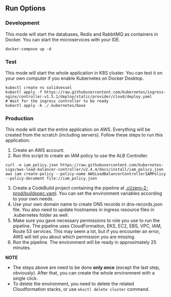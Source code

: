 ## Run Options

### Development

This mode will start the databases, Redis and RabbitMQ as containers in Docker. You can start the microservices with your
IDE.

```shell
docker-compose up -d
```

### Test

This mode will start the whole application in K8S cluster. You can test it on your own computer if you enable Kubernetes
on Docker Desktop.

```shell
kubectl create ns solidvessel
kubectl apply -f https://raw.githubusercontent.com/kubernetes/ingress-nginx/controller-v1.5.1/deploy/static/provider/cloud/deploy.yaml
# Wait for the ingress controller to be ready
kubectl apply -k ./.kubernetes/base
```

### Production
This mode will start the entire application on AWS. Everything will be created from the scratch (including servers).
Follow these steps to run this application:
1. Create an AWS account.
2. Run this script to create an IAM policy to use the ALB Controller.
```shell
curl -o iam_policy.json https://raw.githubusercontent.com/kubernetes-sigs/aws-load-balancer-controller/v2.4.4/docs/install/iam_policy.json
aws iam create-policy --policy-name AWSLoadBalancerControllerIAMPolicy --policy-document file://iam_policy.json
```
3. Create a CodeBuild project containing the pipeline at <a href="../.ci/zero-2-prod/buildspec.yaml">.ci/zero-2-prod/buildspec.yaml<a/>. You can set the environment variables according
to your own needs.
4. Use your own domain name to create DNS records in dns-records.json file. You also need to update hostnames in ingress 
resource files in .kubernetes folder as well.
5. Make sure you gave necessary permissions to role you use to run the pipeline. The pipeline uses CloudFormaiton, EKS, EC2, EBS, VPC, IAM,
Route 53 services. This may seem a lot, but if you encounter an error, AWS will tell you about which permission you are missing.
6. Run the pipeline. The environment will be ready in approximately 25 minutes.

**NOTE**

- The steps above are need to be done **only once** (except the last step, obviously). After that, you can create the whole environment with a single click.
- To delete the environment, you need to delete the related Cloudformation stacks, or use ``eksctl delete cluster`` command.